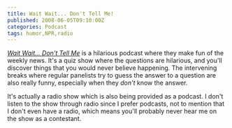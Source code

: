 ```yaml
---
title: Wait Wait... Don't Tell Me!
published: 2008-06-05T09:10:00Z
categories: Podcast
tags: humor,NPR,radio
---
```


<p>
<a href="http://www.npr.org/programs/waitwait/"><cite>Wait Wait... Don't Tell Me</cite></a> is a hilarious podcast where they make fun of the weekly news.  It's a quiz show where the questions are hilarious, and you'll discover things that you would never believe happening.  The intervening breaks where regular panelists try to guess the answer to a question are also really funny, especially when they <em>don't</em> know the answer.
</p>

<p>
It's actually a radio show which is also being provided as a podcast.  I don't listen to the show through radio since I prefer podcasts, not to mention that I don't even have a radio, which means you'll probably never hear me on the show as a contestant.
</p>

